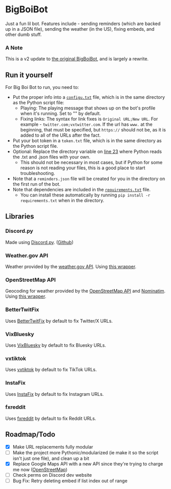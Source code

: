 # BigBoiBot
Just a fun lil bot. Features include - sending reminders (which are backed up in a JSON file), sending the weather (in the US), fixing embeds, and other dumb stuff.

### A Note
This is a v2 update to [the original BigBoiBot](https://github.com/TheGrimlessReaper/BigBoiBot), and is largely a rewrite.

## Run it yourself
For Big Boi Bot to run, you need to:
- Put the proper info into a [`configu.txt`](configu.txt) file, which is in the same directory as the Python script file:
    - Playing: The playing message that shows up on the bot's profile when it's running. Set to "" by default.
    - Fixing links: The syntax for link fixes is `Original URL;New URL`. For example - `twitter.com;vxtwitter.com`. If the url has `www.` at the beginning, that must be specified, but `https://` should not be, as it is added to all of the URLs after the fact.
- Put your bot token in a `token.txt` file, which is in the same directory as the Python script file.
- Optional: Replace the directory variable on [line 23](https://github.com/ripleya1/BigBoiBot/blob/main/bot.py#L23) where Python reads the .txt and .json files with your own.
    - This should not be necessary in most cases, but if Python for some reason is not reading your files, this is a good place to start troubleshooting.
- Note that a `reminders.json` file will be created for you in the directory on the first run of the bot.
- Note that dependencies are included in the [`requirements.txt`](requirements.txt) file.
    - You can install these automatically by running `pip install -r requirements.txt` when in the directory.

## Libraries
### Discord.py
Made using [Discord.py](https://discordpy.readthedocs.io/en/latest/index.html). ([Github](https://github.com/Rapptz/discord.py))

### Weather.gov API
Weather provided by the [weather.gov API](https://www.weather.gov/documentation/services-web-api).
Using [this wrapper](https://github.com/paulokuong/noaa).

### OpenStreetMap API
Geocoding for weather provided by the [OpenStreetMap API](https://wiki.openstreetmap.org/wiki/API) and [Nominatim](https://nominatim.openstreetmap.org/ui/search.html).
Using [this wrapper](https://github.com/mocnik-science/osm-python-tools).

### BetterTwitFix
Uses [BetterTwitFix](https://github.com/dylanpdx/BetterTwitFix) by default to fix Twitter/X URLs.

### VixBluesky
Uses [VixBluesky](https://github.com/Lexedia/VixBluesky) by default to fix Bluesky URLs.

### vxtiktok
Uses [vxtiktok](https://github.com/dylanpdx/vxtiktok) by default to fix TikTok URLs.

### InstaFix
Uses [InstaFix](https://github.com/Wikidepia/InstaFix) by default to fix Instagram URLs.

### fxreddit
Uses [fxreddit](https://github.com/MinnDevelopment/fxreddit) by default to fix Reddit URLs.

## Roadmap/Todo
- [x] Make URL replacements fully modular
- [ ] Make the project more Pythonic/modularized (ie make it so the script isn't just one file), and clean up a bit
- [x] Replace Google Maps API with a new API since they're trying to charge me now ([OpenStreetMap](https://github.com/mocnik-science/osm-python-tools))
- [ ] Check perms on Discord dev website
- [ ] Bug Fix: Retry deleting embed if list index out of range